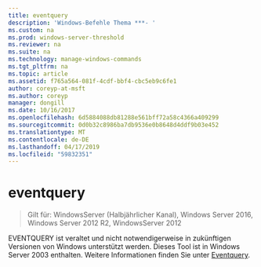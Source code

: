 ```yaml
---
title: eventquery
description: 'Windows-Befehle Thema ***- '
ms.custom: na
ms.prod: windows-server-threshold
ms.reviewer: na
ms.suite: na
ms.technology: manage-windows-commands
ms.tgt_pltfrm: na
ms.topic: article
ms.assetid: f765a564-081f-4cdf-bbf4-cbc5eb9c6fe1
author: coreyp-at-msft
ms.author: coreyp
manager: dongill
ms.date: 10/16/2017
ms.openlocfilehash: 6d5884088db81288e561bff72a58c4366a409299
ms.sourcegitcommit: 0d0b32c8986ba7db9536e0b8648d4ddf9b03e452
ms.translationtype: MT
ms.contentlocale: de-DE
ms.lasthandoff: 04/17/2019
ms.locfileid: "59832351"
---
```

# <a name="eventquery"></a>eventquery

>Gilt für: WindowsServer (Halbjährlicher Kanal), Windows Server 2016, Windows Server 2012 R2, WindowsServer 2012

EVENTQUERY ist veraltet und nicht notwendigerweise in zukünftigen Versionen von Windows unterstützt werden.
Dieses Tool ist in Windows Server 2003 enthalten. Weitere Informationen finden Sie unter [Eventquery](https://technet.microsoft.com/library/cc772995(v=ws.10).aspx).
